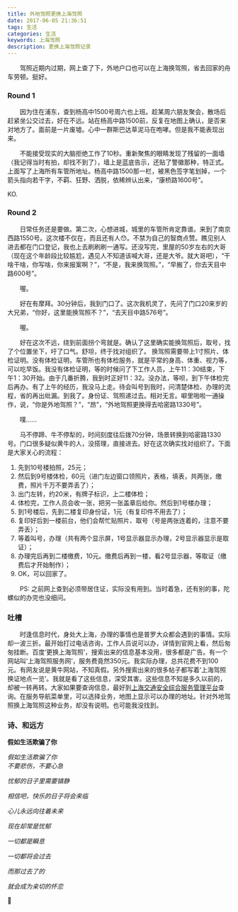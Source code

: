 ```yaml
---
title: 外地驾照更换上海驾照
date: 2017-06-05 21:36:51
tags: 生活
categories: 生活 
keywords: 上海驾照
description: 更换上海驾照记录
---
```



&emsp;&emsp;驾照近期内过期，网上查了下，外地户口也可以在上海换驾照，省去回家的舟车劳顿。挺好。

### Round 1
&emsp;&emsp;因为住在浦东，查到杨高中1500号周六也上班。趁某周六朋友聚会，散场后赶紧坐公交过去，好在不远。站在杨高中路1500前，反复在地图上确认，是否来对地方了。面前是一片废墟。心中一群斯巴达草泥马在咆哮。但是我不能表现出来。

&emsp;&emsp;不能接受现实的大脑拒绝工作了10秒。重新聚焦的眼睛发现了残留的一面墙（我记得当时有拍，却找不到了），墙上是蓝底告示，还贴了警徽那种，特正式。上面写了上海所有车管所地址。杨高中路1500那一栏，被黑色签字笔划掉，一个箭头指向若干字，不羁、狂野、洒脱，依稀辨认出来，“康桥路1600号”。

KO.

### Round 2
&emsp;&emsp;日常任务还是要做。第二次，心想进城，城里的车管所肯定靠谱。来到了南京西路1550号。这次楼不仅在，而且还有人😯。不禁为自己的智商点赞。瞧见别人进去都在门口登记，我也上去刷刷刷一通写。还没写完，里屋的50岁左右的大哥（现在这个年龄段比较尴尬，遇见人不知道该喊大哥，还是大爷。就大哥吧），“干啥干啥，你写啥，你来报案啊？”，“不是，我来换驾照。”，“早搬了，你去天目中路600号”。

&emsp;&emsp;喔。

&emsp;&emsp;好在有摩拜。30分钟后，我到门口了。这次我机灵了，先问了门口20来岁的大兄弟，“你好，这里能换驾照不？”，“去天目中路576号”。

&emsp;&emsp;喔。

&emsp;&emsp;好在这次不远，绕到前面拐个弯就是。确认了这里确实能换驾照后，取号，找了个位置坐下，吁了口气。舒坦，终于找对组织了。
换驾照需要带上1寸照片、体检证明。没有体检证明，车管所也有体检服务，就是平常的身高、体重、视力等，可以吃早饭。我没有体检证明，等的时候问了下工作人员，上午11：30结束，下午1：30开始。由于几番折腾，我到时正好11：32。没办法，等呗，到下午体检完后再办。有了上午的经历，我没马上走。待会叫号到我时，问清楚体检、办理的流程，省的再出纰漏。到我了。身份证、驾照递过去。相对无言。噼里啪啦一通操作，说，“你是外地驾照？”，“昂”，“外地驾照更换得去哈密路1330号”。

&emsp;&emsp;噗......

&emsp;&emsp;马不停蹄、牛不停犁的，时间刻度往后拨70分钟，场景转换到哈密路1330号。门口很多疑似黄牛的人，没搭理，直接进去。好在这次确实找对组织了。下面是大家关心的流程：

1. 先到10号楼拍照，25元；
2. 然后到9号楼体检，60元（进门左边窗口领照片，表格，填表，共两张，缴费，照片千万不要弄丢了）；
3. 出门左转，约20米，有牌子标识，上二楼体检；
4. 体检完，工作人员会收一张，把另一张盖章后给你。然后到1号楼办理；
5. 到1号楼后，先到二楼复印身份证，1元（有复印件不用去了）；
6. 复印好后到一楼前台，他们会帮忙贴照片、取号（号是两张连着的，注意不要弄丢）；
7. 等着叫号，办理（共有两个显示屏，1号显示器显示办理，2号显示器显示是取证）；
8. 办理完后再到二楼缴费，10元。缴费后再到一楼，看2号显示器，等取证（缴费后才开始制作）；
9. OK，可以回家了。

&emsp;&emsp;PS: 之前网上查到必须带居住证，实际没有用到。当时着急，还有别的事，陀螺似的办完也没细问。

### 吐槽
&emsp;&emsp;时逢信息时代，身处大上海，办理的事情也是普罗大众都会遇到的事情。实际却一波三折。最开始打过电话咨询，工作人员说可以办，详情到官网上看，然后匆匆挂断。百度‘更换上海驾照’，搜索出来的信息基本没用，很多都是广告。有一个网站叫‘上海驾照服务网’，服务费竟然350元。我实际办理，总共花费不到100元。有网友说是黄牛网站，不知真假。另外搜索出来的很多帖子都写着‘上海驾照换证地点一览’。我就是看了这些信息，深受其害。这些信息不知是多久以前的，却被一转再转。大家如果要查询信息，最好到[上海交通安全综合服务管理平台](https://sh.122.gov.cn)查询。在服务导航菜单里，可以选择业务，地图上显示可以办理的地址。针对外地驾照换上海驾照这种业务，却没有说明。也可能我没找到。


### 诗、和远方
__假如生活欺骗了你__


   _假如生活欺骗了你_
​	
   _不要悲伤，不要心急_

   _忧郁的日子里需要镇静_

   _相信吧，快乐的日子将会来临_

   _心儿永远向往着未来_

   _现在却常是忧郁_

   _一切都是瞬息_

   _一切都将会过去_

   _而那过去了的_

   _就会成为亲切的怀恋_

   🙂


